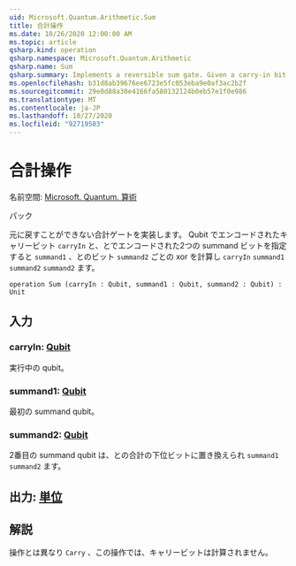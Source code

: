 ```yaml
---
uid: Microsoft.Quantum.Arithmetic.Sum
title: 合計操作
ms.date: 10/26/2020 12:00:00 AM
ms.topic: article
qsharp.kind: operation
qsharp.namespace: Microsoft.Quantum.Arithmetic
qsharp.name: Sum
qsharp.summary: Implements a reversible sum gate. Given a carry-in bit encoded in qubit `carryIn` and two summand bits encoded in `summand1` and `summand2`, computes the bitwise xor of `carryIn`, `summand1` and `summand2` in the qubit `summand2`.
ms.openlocfilehash: b31d8ab39676ee6723e5fc053eba9e0af3ac2b2f
ms.sourcegitcommit: 29e0d88a30e4166fa580132124b0eb57e1f0e986
ms.translationtype: MT
ms.contentlocale: ja-JP
ms.lasthandoff: 10/27/2020
ms.locfileid: "92719503"
---
```

# <a name="sum-operation"></a>合計操作

名前空間: [Microsoft. Quantum. 算術](xref:Microsoft.Quantum.Arithmetic)

パック [](https://nuget.org/packages/)


元に戻すことができない合計ゲートを実装します。 Qubit でエンコードされたキャリービット `carryIn` と、とでエンコードされた2つの summand ビットを指定すると `summand1` 、とのビット `summand2` ごとの xor を計算し `carryIn` `summand1` `summand2` `summand2` ます。

```qsharp
operation Sum (carryIn : Qubit, summand1 : Qubit, summand2 : Qubit) : Unit
```


## <a name="input"></a>入力

### <a name="carryin--qubit"></a>carryIn: [Qubit](xref:microsoft.quantum.lang-ref.qubit)

実行中の qubit。


### <a name="summand1--qubit"></a>summand1: [Qubit](xref:microsoft.quantum.lang-ref.qubit)

最初の summand qubit。


### <a name="summand2--qubit"></a>summand2: [Qubit](xref:microsoft.quantum.lang-ref.qubit)

2番目の summand qubit は、との合計の下位ビットに置き換えられ `summand1` `summand2` ます。



## <a name="output--unit"></a>出力: [単位](xref:microsoft.quantum.lang-ref.unit)



## <a name="remarks"></a>解説

操作とは異なり `Carry` 、この操作では、キャリービットは計算されません。